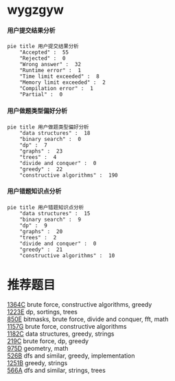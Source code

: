# wygzgyw

<!-- tabs:start -->



#### **用户提交结果分析**

```mermaid
pie title 用户提交结果分析
    "Accepted" :  55
    "Rejected" :  0
    "Wrong answer" :  32
    "Runtime error" :  1
    "Time limit exceeded" :  8
    "Memory limit exceeded" :  2
    "Compilation error" :  1
    "Partial" :  0
```

#### **用户做题类型偏好分析**

```mermaid
pie title 用户做题类型偏好分析
    "data structures" :  18
    "binary search" :  0
    "dp" :  7
    "graphs" :  23
    "trees" :  4
    "divide and conquer" :  0
    "greedy" :  22
    "constructive algorithms" :  190
```
#### **用户错题知识点分析**

```mermaid
pie title 用户错题知识点分析
    "data structures" :  15
    "binary search" :  9
    "dp" :  9
    "graphs" :  20
    "trees" :  2
    "divide and conquer" :  0
    "greedy" :  21
    "constructive algorithms" :  10
```



<!-- tabs:end -->
# 推荐题目
[1364C](https://codeforces.com/contest/1364/problem/C)		brute force,
                        constructive algorithms,
                        greedy		  
[1223E](https://codeforces.com/contest/1223/problem/E)		dp,
                        sortings,
                        trees		  
[850E](https://codeforces.com/contest/850/problem/E)		bitmasks,
                        brute force,
                        divide and conquer,
                        fft,
                        math		  
[1157G](https://codeforces.com/contest/1157/problem/G)		brute force,
                        constructive algorithms		  
[1182C](https://codeforces.com/contest/1182/problem/C)		data structures,
                        greedy,
                        strings		  
[219C](https://codeforces.com/contest/219/problem/C)		brute force,
                        dp,
                        greedy		  
[975D](https://codeforces.com/contest/975/problem/D)		geometry,
                        math		  
[526B](https://codeforces.com/contest/526/problem/B)		dfs and similar,
                        greedy,
                        implementation		  
[1251B](https://codeforces.com/contest/1251/problem/B)		greedy,
                        strings		  
[566A](https://codeforces.com/contest/566/problem/A)		dfs and similar,
                        strings,
                        trees		  
